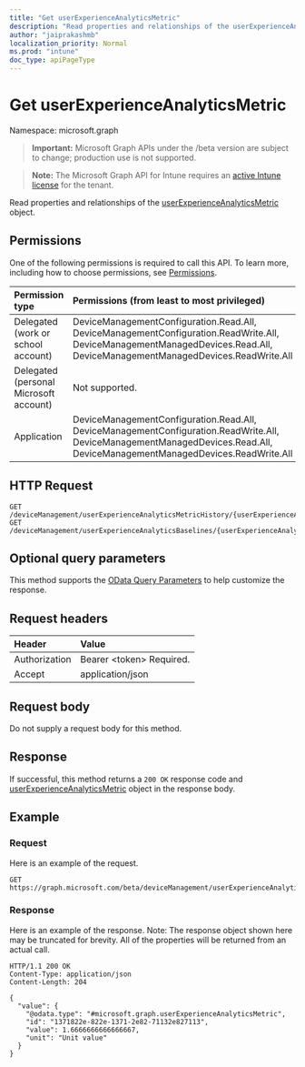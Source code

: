 ```yaml
---
title: "Get userExperienceAnalyticsMetric"
description: "Read properties and relationships of the userExperienceAnalyticsMetric object."
author: "jaiprakashmb"
localization_priority: Normal
ms.prod: "intune"
doc_type: apiPageType
---
```


# Get userExperienceAnalyticsMetric

Namespace: microsoft.graph

> **Important:** Microsoft Graph APIs under the /beta version are subject to change; production use is not supported.

> **Note:** The Microsoft Graph API for Intune requires an [active Intune license](https://go.microsoft.com/fwlink/?linkid=839381) for the tenant.

Read properties and relationships of the [userExperienceAnalyticsMetric](../resources/intune-devices-userexperienceanalyticsmetric.md) object.

## Permissions
One of the following permissions is required to call this API. To learn more, including how to choose permissions, see [Permissions](/graph/permissions-reference).

|Permission type|Permissions (from least to most privileged)|
|:---|:---|
|Delegated (work or school account)|DeviceManagementConfiguration.Read.All, DeviceManagementConfiguration.ReadWrite.All, DeviceManagementManagedDevices.Read.All, DeviceManagementManagedDevices.ReadWrite.All|
|Delegated (personal Microsoft account)|Not supported.|
|Application|DeviceManagementConfiguration.Read.All, DeviceManagementConfiguration.ReadWrite.All, DeviceManagementManagedDevices.Read.All, DeviceManagementManagedDevices.ReadWrite.All|

## HTTP Request
<!-- {
  "blockType": "ignored"
}
-->
``` http
GET /deviceManagement/userExperienceAnalyticsMetricHistory/{userExperienceAnalyticsMetricHistoryId}/userExperienceAnalyticsMetric
GET /deviceManagement/userExperienceAnalyticsBaselines/{userExperienceAnalyticsBaselineId}/deviceBootPerformanceMetrics/metricValues/{userExperienceAnalyticsMetricId}
```

## Optional query parameters
This method supports the [OData Query Parameters](/graph/query-parameters) to help customize the response.

## Request headers
|Header|Value|
|:---|:---|
|Authorization|Bearer &lt;token&gt; Required.|
|Accept|application/json|

## Request body
Do not supply a request body for this method.

## Response
If successful, this method returns a `200 OK` response code and [userExperienceAnalyticsMetric](../resources/intune-devices-userexperienceanalyticsmetric.md) object in the response body.

## Example

### Request
Here is an example of the request.
``` http
GET https://graph.microsoft.com/beta/deviceManagement/userExperienceAnalyticsMetricHistory/{userExperienceAnalyticsMetricHistoryId}/userExperienceAnalyticsMetric
```

### Response
Here is an example of the response. Note: The response object shown here may be truncated for brevity. All of the properties will be returned from an actual call.
``` http
HTTP/1.1 200 OK
Content-Type: application/json
Content-Length: 204

{
  "value": {
    "@odata.type": "#microsoft.graph.userExperienceAnalyticsMetric",
    "id": "1371822e-822e-1371-2e82-71132e827113",
    "value": 1.6666666666666667,
    "unit": "Unit value"
  }
}
```
